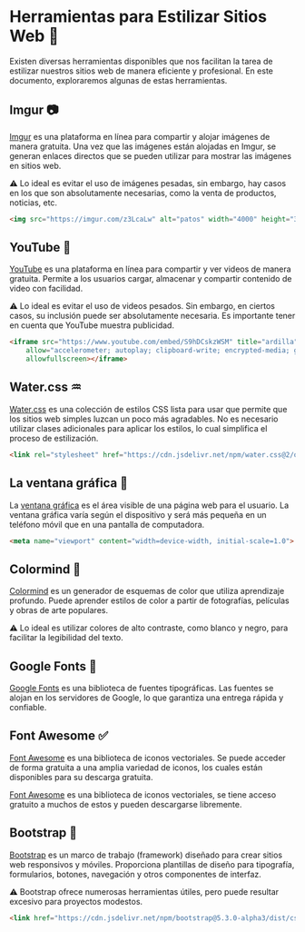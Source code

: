 # Herramientas para Estilizar Sitios Web 📐

Existen diversas herramientas disponibles que nos facilitan la tarea de estilizar nuestros sitios web de manera eficiente y profesional. En este documento, exploraremos algunas de estas herramientas.

## Imgur 📷

[Imgur](https://imgur.com/) es una plataforma en línea para compartir y alojar imágenes de manera gratuita. Una vez que las imágenes están alojadas en Imgur, se generan enlaces directos que se pueden utilizar para mostrar las imágenes en sitios web.

⚠ Lo ideal es evitar el uso de imágenes pesadas, sin embargo, hay casos en los que son absolutamente necesarias, como la venta de productos, noticias, etc.

```html
<img src="https://imgur.com/z3LcaLw" alt="patos" width="4000" height="3000">
```

## YouTube 🎥

[YouTube](https://www.youtube.com/) es una plataforma en línea para compartir y ver videos de manera gratuita. Permite a los usuarios cargar, almacenar y compartir contenido de video con facilidad.

⚠ Lo ideal es evitar el uso de videos pesados. Sin embargo, en ciertos casos, su inclusión puede ser absolutamente necesaria. Es importante tener en cuenta que YouTube muestra publicidad.

```html
<iframe src="https://www.youtube.com/embed/S9hDCskzWSM" title="ardilla" width="560" height="315" frameborder="0"
    allow="accelerometer; autoplay; clipboard-write; encrypted-media; gyroscope; picture-in-picture; web-share"
    allowfullscreen></iframe>
```

## Water.css ♒

[Water.css](https://watercss.kognise.dev/) es una colección de estilos CSS lista para usar que permite que los sitios web simples luzcan un poco más agradables. No es necesario utilizar clases adicionales para aplicar los estilos, lo cual simplifica el proceso de estilización.

```html
<link rel="stylesheet" href="https://cdn.jsdelivr.net/npm/water.css@2/out/water.css">
```

## La ventana gráfica 🔳

La [ventana gráfica](https://www.w3schools.com/css/css_rwd_viewport.asp) es el área visible de una página web para el usuario. La ventana gráfica varía según el dispositivo y será más pequeña en un teléfono móvil que en una pantalla de computadora.

```html
<meta name="viewport" content="width=device-width, initial-scale=1.0">
```

## Colormind 🎨

[Colormind](http://colormind.io/) es un generador de esquemas de color que utiliza aprendizaje profundo. Puede aprender estilos de color a partir de fotografías, películas y obras de arte populares.

⚠ Lo ideal es utilizar colores de alto contraste, como blanco y negro, para facilitar la legibilidad del texto.

## Google Fonts 🔡

[Google Fonts](https://fonts.google.com/) es una biblioteca de fuentes tipográficas. Las fuentes se alojan en los servidores de Google, lo que garantiza una entrega rápida y confiable.

## Font Awesome ✅

[Font Awesome](https://fontawesome.com/search?q=cat&o=r) es una biblioteca de iconos vectoriales. Se puede acceder de forma gratuita a una amplia variedad de iconos, los cuales están disponibles para su descarga gratuita.

[Font Awesome](https://fontawesome.com/search?q=cat&o=r) es una biblioteca de iconos vectoriales, se tiene acceso gratuito a muchos de estos y pueden descargarse libremente.

## Bootstrap 🚧

[Bootstrap](https://getbootstrap.com/) es un marco de trabajo (framework) diseñado para crear sitios web responsivos y móviles. Proporciona plantillas de diseño para tipografía, formularios, botones, navegación y otros componentes de interfaz.

⚠ Bootstrap ofrece numerosas herramientas útiles, pero puede resultar excesivo para proyectos modestos.

```html
<link href="https://cdn.jsdelivr.net/npm/bootstrap@5.3.0-alpha3/dist/css/bootstrap.min.css" rel="stylesheet">
```
